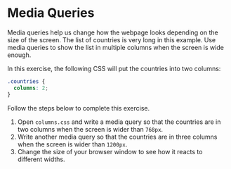 # Media Queries

Media queries help us change how the webpage looks depending on the size of the screen. The list of countries is very long in this example. Use media queries to show the list in multiple columns when the screen is wide enough.

In this exercise, the following CSS will put the countries into two columns:

```css
.countries {
  columns: 2;
}
```

Follow the steps below to complete this exercise.

1. Open `columns.css` and write a media query so that the countries are in two columns when the screen is wider than `768px`.
2. Write another media query so that the countries are in three columns when the screen is wider than `1200px`.
3. Change the size of your browser window to see how it reacts to different widths.
